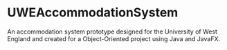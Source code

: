 # UWEAccommodationSystem
An accommodation system prototype designed for the University of West England and created for a Object-Oriented project using Java and JavaFX.
